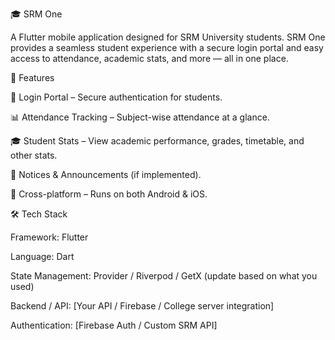 🎓 SRM One

A Flutter mobile application designed for SRM University students.
SRM One provides a seamless student experience with a secure login portal and easy access to attendance, academic stats, and more — all in one place.

🚀 Features

🔐 Login Portal – Secure authentication for students.

📊 Attendance Tracking – Subject-wise attendance at a glance.

🎓 Student Stats – View academic performance, grades, timetable, and other stats.

📰 Notices & Announcements (if implemented).

📱 Cross-platform – Runs on both Android & iOS.

🛠️ Tech Stack

Framework: Flutter

Language: Dart

State Management: Provider / Riverpod / GetX (update based on what you used)

Backend / API: [Your API / Firebase / College server integration]

Authentication: [Firebase Auth / Custom SRM API]
